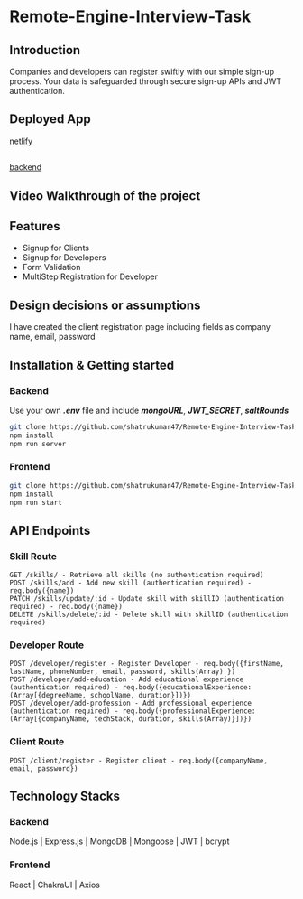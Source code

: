 # Remote-Engine-Interview-Task

## Introduction
  Companies and developers can register swiftly with our simple sign-up process. Your data is safeguarded through secure sign-up APIs and JWT authentication.
  
## Deployed App

[netlify](https://unique-tulumba-dbf463.netlify.app/)
##
[backend](https://remoteengine.onrender.com/)

## Video Walkthrough of the project

## Features

- Signup for Clients
- Signup for Developers
- Form Validation
- MultiStep Registration for Developer

## Design decisions or assumptions

I have created the client registration page including fields as company name, email, password

## Installation & Getting started

### Backend
Use your own ***.env*** file and include ***mongoURL***, ***JWT_SECRET***, ***saltRounds***
```bash
git clone https://github.com/shatrukumar47/Remote-Engine-Interview-Task/tree/main/backend
npm install
npm run server
```

### Frontend
```bash
git clone https://github.com/shatrukumar47/Remote-Engine-Interview-Task/tree/main/frontend
npm install
npm run start
```

## API Endpoints

### Skill Route
```
GET /skills/ - Retrieve all skills (no authentication required)
POST /skills/add - Add new skill (authentication required) - req.body({name})
PATCH /skills/update/:id - Update skill with skillID (authentication required) - req.body({name})
DELETE /skills/delete/:id - Delete skill with skillID (authentication required)
```

### Developer Route
```
POST /developer/register - Register Developer - req.body({firstName, lastName, phoneNumber, email, password, skills(Array) })
POST /developer/add-education - Add educational experience (authentication required) - req.body({educationalExperience:(Array[{degreeName, schoolName, duration}])})
POST /developer/add-profession - Add professional experience (authentication required) - req.body({professionalExperience:(Array[{companyName, techStack, duration, skills(Array)}])})
```

### Client Route
```
POST /client/register - Register client - req.body({companyName, email, password})
```

## Technology Stacks

### Backend
 Node.js | Express.js | MongoDB | Mongoose | JWT | bcrypt

### Frontend
 React | ChakraUI | Axios




 
